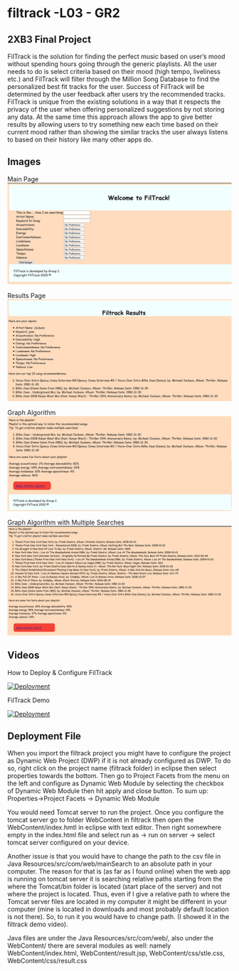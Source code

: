 # filtrack -L03 - GR2

## 2XB3 Final Project

FilTrack is the solution for finding the perfect music based on user’s mood without spending hours going through the generic playlists. All the user needs to do is select criteria based on their mood (high tempo, liveliness etc.) and FilTrack will filter through the Million Song Database to find the personalized best fit tracks for the user. Success of FilTrack will be determined by the user feedback after users try the recommended tracks. FilTrack is unique from the existing solutions in a way that it respects the privacy of the user when offering personalized suggestions by not storing any data. At the same time this approach allows the app to give better results by allowing users to try something new each time based on their current mood rather than showing the similar tracks the user always listens to based on their history like many other apps do.

## Images

Main Page
![Main Page](/FilTrack_Main_Page.jpg)

Results Page
![Results Page](/FilTrack_Results_Page.jpg)

Graph Algorithm
![Graph1](/FilTrack_Graph_Algorithm_Suggestions.jpg)

Graph Algorithm with Multiple Searches
![Graph2](/FilTrack_Graph_Algorithm_Suggestions_Multiple_Searches.jpg)

## Videos

How to Deploy & Configure FilTrack

[![Deployment](https://img.youtube.com/vi/82u8ng76lRs/0.jpg)](http://www.youtube.com/watch?v=82u8ng76lRs)

FilTrack Demo

[![Deployment](https://img.youtube.com/vi/2cj87IP4OkY/0.jpg)](http://www.youtube.com/watch?v=2cj87IP4OkY)

## Deployment File

When you import the filtrack project you might have to configure the project as Dynamic Web Project (DWP) if it is not
already configured as DWP. To do so, right click on the project name (filtrack folder) in eclipse then select properties
towards the bottom. Then go to Project Facets from the menu on the left and configure as Dynamic Web Module by selecting
the checkbox of Dynamic Web Module then hit apply and close button.
To sum up:
Properties->Project Facets -> Dynamic Web Module

You would need Tomcat server to run the project. Once you configure the tomcat server go to folder WebContent in filtrack
then open the WebContent/index.hmtl in eclipse with text editor. Then right somewhere empty in the index.html file and select run as ->
run on server -> select tomcat server configured on your device.

Another issue is that you would have to change the path to the csv file in Java Resources/src/com/web/mainSearch to an absolute path in your computer.
The reason for that is (as far as I found online) when the web app is running on tomcat server it is searching relative paths
starting from the where the Tomcat/bin folder is located (start place of the server) and not where the project is located.
Thus, even if I give a relative path to where the Tomcat server files are located in my computer it might be different in
your computer (mine is located in downloads and most probably default location is not there). So, to run it you would have to
change path. (I showed it in the filtrack demo video).

 Java files are under the Java Resources/src/com/web/, also under the WebContent/ there are several modules as well: namely
 WebContent/index.html, WebContent/result.jsp, WebContent/css/stle.css, WebContent/css/result.css
